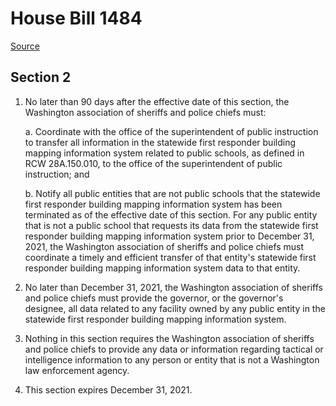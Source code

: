 # House Bill 1484

[Source](http://lawfilesext.leg.wa.gov/biennium/2021-22/Pdf/Bills/House%20Bills/1484.pdf)
## Section 2
1. No later than 90 days after the effective date of this section, the Washington association of sheriffs and police chiefs must:

    a. Coordinate with the office of the superintendent of public instruction to transfer all information in the statewide first responder building mapping information system related to public schools, as defined in RCW 28A.150.010, to the office of the superintendent of public instruction; and

    b. Notify all public entities that are not public schools that the statewide first responder building mapping information system has been terminated as of the effective date of this section. For any public entity that is not a public school that requests its data from the statewide first responder building mapping information system prior to December 31, 2021, the Washington association of sheriffs and police chiefs must coordinate a timely and efficient transfer of that entity's statewide first responder building mapping information system data to that entity.

2. No later than December 31, 2021, the Washington association of sheriffs and police chiefs must provide the governor, or the governor's designee, all data related to any facility owned by any public entity in the statewide first responder building mapping information system.

3. Nothing in this section requires the Washington association of sheriffs and police chiefs to provide any data or information regarding tactical or intelligence information to any person or entity that is not a Washington law enforcement agency.

4. This section expires December 31, 2021.

